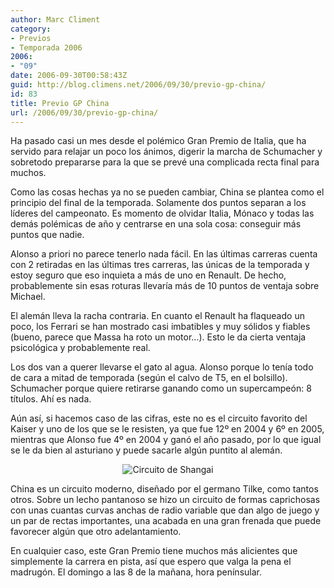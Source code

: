 ```yaml
---
author: Marc Climent
category:
- Previos
- Temporada 2006
2006:
- "09"
date: 2006-09-30T00:58:43Z
guid: http://blog.climens.net/2006/09/30/previo-gp-china/
id: 83
title: Previo GP China
url: /2006/09/30/previo-gp-china/
---
```


Ha pasado casi un mes desde el polémico Gran Premio de Italia, que ha servido para relajar un poco los ánimos, digerir la marcha de Schumacher y sobretodo prepararse para la que se prevé una complicada recta final para muchos.

Como las cosas hechas ya no se pueden cambiar, China se plantea como el principio del final de la temporada. Solamente dos puntos separan a los líderes del campeonato. Es momento de olvidar Italia, Mónaco y todas las demás polémicas de año y centrarse en una sola cosa: conseguir más puntos que nadie.

Alonso a priori no parece tenerlo nada fácil. En las últimas carreras cuenta con 2 retiradas en las últimas tres carreras, las únicas de la temporada y estoy seguro que eso inquieta a más de uno en Renault. De hecho, probablemente sin esas roturas llevaría más de 10 puntos de ventaja sobre Michael.

El alemán lleva la racha contraria. En cuanto el Renault ha flaqueado un poco, los Ferrari se han mostrado casi imbatibles y muy sólidos y fiables (bueno, parece que Massa ha roto un motor&#8230;). Esto le da cierta ventaja psicológica y probablemente real.

Los dos van a querer llevarse el gato al agua. Alonso porque lo tenía todo de cara a mitad de temporada (según el calvo de T5, en el bolsillo). Schumacher porque quiere retirarse ganando como un supercampeón: 8 títulos. Ahí es nada.

Aún así, si hacemos caso de las cifras, este no es el circuito favorito del Kaiser y uno de los que se le resisten, ya que fue 12º en 2004 y 6º en 2005, mientras que Alonso fue 4º en 2004 y ganó el año pasado, por lo que igual se le da bien al asturiano y puede sacarle algún puntito al alemán.

<div style="text-align: center">
  <img alt="Circuito de Shangai" src="http://f1blog.climens.net/files/2006/09/china.png" />
</div>

China es un circuito moderno, diseñado por el germano Tilke, como tantos otros. Sobre un lecho pantanoso se hizo un circuito de formas caprichosas con unas cuantas curvas anchas de radio variable que dan algo de juego y un par de rectas importantes, una acabada en una gran frenada que puede favorecer algún que otro adelantamiento.

En cualquier caso, este Gran Premio tiene muchos más alicientes que simplemente la carrera en pista, así que espero que valga la pena el madrugón. El domingo a las 8 de la mañana, hora penínsular.